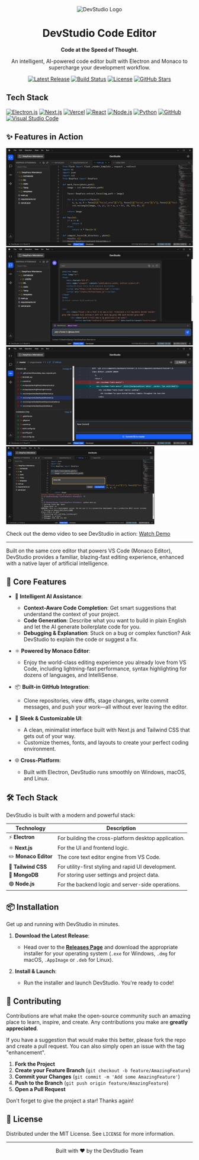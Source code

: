 <div align="center">

  <!-- You can create a simple logo and place it here -->
  <img src="DEVSTUDIO-DESKTOP/assets/icon.png" alt="DevStudio Logo" width="150"/>

  <h1>DevStudio Code Editor</h1>

  <p>
    <strong>Code at the Speed of Thought.</strong>
  </p>
  <p>
    An intelligent, AI-powered code editor built with Electron and Monaco to supercharge your development workflow.
  </p>

  <!-- Badges -->
  <p>
    <a href="https://github.com/Raahim2/DevStudio/releases"><img src="https://img.shields.io/github/v/release/Raahim2/DevStudio?style=for-the-badge&logo=github&color=34D399" alt="Latest Release"/></a>
    <a href="https://github.com/Raahim2/DevStudio/actions/workflows/main.yml"><img src="https://img.shields.io/github/actions/workflow/status/Raahim2/DevStudio/main.yml?branch=main&style=for-the-badge&logo=githubactions&logoColor=white" alt="Build Status"/></a>
    <a href="https://github.com/Raahim2/DevStudio/blob/main/LICENSE"><img src="https://img.shields.io/github/license/Raahim2/DevStudio?style=for-the-badge&color=f472b6" alt="License"/></a>
    <a href="https://github.com/Raahim2/DevStudio/stargazers"><img src="https://img.shields.io/github/stars/Raahim2/DevStudio?style=for-the-badge&logo=github&color=FBBF24" alt="GitHub Stars"/></a>
  </p>
  
</div>

##  Tech Stack

[![Electron.js](https://img.shields.io/badge/Electron.js-47848F?style=flat&logo=electron&logoColor=white)](https://www.electronjs.org/)
[![Next.js](https://img.shields.io/badge/Next.js-000000?style=flat&logo=next.js&logoColor=white)](https://nextjs.org/)
[![Vercel](https://img.shields.io/badge/Vercel-000000?style=flat&logo=vercel&logoColor=white)](https://vercel.com/)
[![React](https://img.shields.io/badge/React-20232A?style=flat&logo=react&logoColor=61DAFB)](https://reactjs.org/)
[![Node.js](https://img.shields.io/badge/Node.js-43853D?style=flat&logo=node.js&logoColor=white)](https://nodejs.org/)
[![Python](https://img.shields.io/badge/Python-3776AB?style=flat&logo=python&logoColor=white)](https://www.python.org/)
[![GitHub](https://img.shields.io/badge/GitHub-181717?style=flat&logo=github&logoColor=white)](https://github.com/)
[![Visual Studio Code](https://img.shields.io/badge/VSCode-0078D4?style=flat&logo=visual-studio-code&logoColor=white)](https://code.visualstudio.com/)


## ✨ Features in Action
<img src="DEVSTUDIO-DESKTOP/assets/Demo1.png" alt="DevStudio Logo" /> 
<img src="DEVSTUDIO-DESKTOP/assets/Demo2.png" alt="DevStudio Logo" /> 
<img src="DEVSTUDIO-DESKTOP/assets/Demo3.png" alt="DevStudio Logo" /> 
<img src="DEVSTUDIO-DESKTOP/assets/Demo4.png" alt="DevStudio Logo" width="400"/>



Check out the demo video to see DevStudio in action: [Watch Demo](https://res.cloudinary.com/dtykfxrql/video/upload/v1744085710/demo_q1fsxu.mp4)

---


Built on the same core editor that powers VS Code (Monaco Editor), DevStudio provides a familiar, blazing-fast editing experience, enhanced with a native layer of artificial intelligence.




## 🚀 Core Features

-   🧠 **Intelligent AI Assistance**:
    -   **Context-Aware Code Completion**: Get smart suggestions that understand the context of your project.
    -   **Code Generation**: Describe what you want to build in plain English and let the AI generate boilerplate code for you.
    -   **Debugging & Explanation**: Stuck on a bug or complex function? Ask DevStudio to explain the code or suggest a fix.

-   ⚛️ **Powered by Monaco Editor**:
    -   Enjoy the world-class editing experience you already love from VS Code, including lightning-fast performance, syntax highlighting for dozens of languages, and IntelliSense.

-   📦 **Built-in GitHub Integration**:
    -   Clone repositories, view diffs, stage changes, write commit messages, and push your work—all without ever leaving the editor.

-   🎨 **Sleek & Customizable UI**:
    -   A clean, minimalist interface built with Next.js and Tailwind CSS that gets out of your way.
    -   Customize themes, fonts, and layouts to create your perfect coding environment.

-   🌐 **Cross-Platform**:
    -   Built with Electron, DevStudio runs smoothly on Windows, macOS, and Linux.

## 🛠️ Tech Stack

DevStudio is built with a modern and powerful stack:

| Technology         | Description                                        |
| ------------------ | -------------------------------------------------- |
| ⚡ **Electron**   | For building the cross-platform desktop application. |
| ⚛️ **Next.js**     | For the UI and frontend logic.                     |
| ✏️ **Monaco Editor** | The core text editor engine from VS Code.          |
| 💨 **Tailwind CSS** | For utility-first styling and rapid UI development.|
| 🍃 **MongoDB**     | For storing user settings and project data.        |
| 🟢 **Node.js**     | For the backend logic and server-side operations.  |

## 📦 Installation

Get up and running with DevStudio in minutes.

1.  **Download the Latest Release**:
    - Head over to the [**Releases Page**](https://github.com/Raahim2/DevStudio/releases) and download the appropriate installer for your operating system (`.exe` for Windows, `.dmg` for macOS, `.AppImage` or `.deb` for Linux).

2.  **Install & Launch**:
    - Run the installer and launch DevStudio. You're ready to code!

## 🤝 Contributing

Contributions are what make the open-source community such an amazing place to learn, inspire, and create. Any contributions you make are **greatly appreciated**.

If you have a suggestion that would make this better, please fork the repo and create a pull request. You can also simply open an issue with the tag "enhancement".

1.  **Fork the Project**
2.  **Create your Feature Branch** (`git checkout -b feature/AmazingFeature`)
3.  **Commit your Changes** (`git commit -m 'Add some AmazingFeature'`)
4.  **Push to the Branch** (`git push origin feature/AmazingFeature`)
5.  **Open a Pull Request**

Don't forget to give the project a star! Thanks again!

## 📜 License

Distributed under the MIT License. See `LICENSE` for more information.

---

<div align="center">
  <p>Built with ❤️ by the DevStudio Team</p>
</div>
